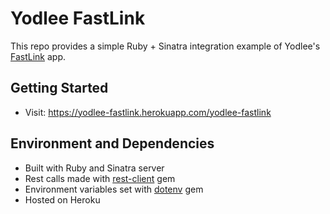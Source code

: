# Yodlee FastLink
This repo provides a simple Ruby + Sinatra integration example of Yodlee's [FastLink](https://developer.yodlee.com/Fastlink_2.0) app.

## Getting Started
- Visit: https://yodlee-fastlink.herokuapp.com/yodlee-fastlink

## Environment and Dependencies
- Built with Ruby and Sinatra server
- Rest calls made with [rest-client](https://github.com/rest-client/rest-client) gem
- Environment variables set with [dotenv](https://github.com/bkeepers/dotenv) gem
- Hosted on Heroku